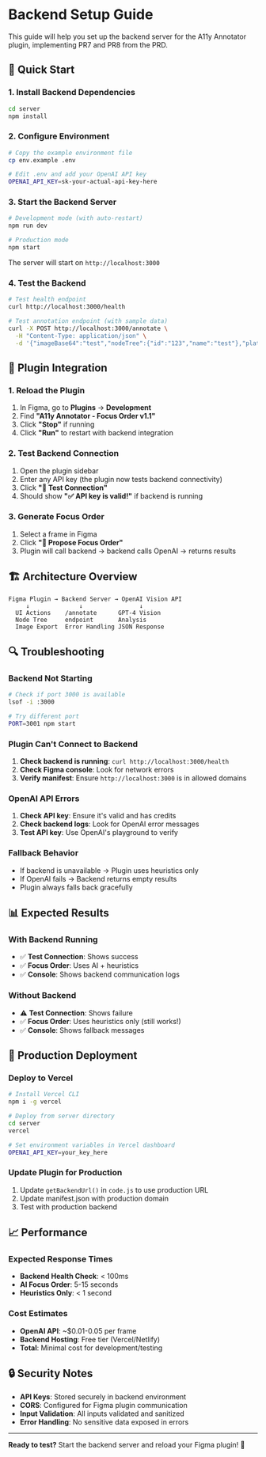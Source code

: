 # Backend Setup Guide

This guide will help you set up the backend server for the A11y Annotator plugin, implementing PR7 and PR8 from the PRD.

## 🚀 Quick Start

### 1. Install Backend Dependencies
```bash
cd server
npm install
```

### 2. Configure Environment
```bash
# Copy the example environment file
cp env.example .env

# Edit .env and add your OpenAI API key
OPENAI_API_KEY=sk-your-actual-api-key-here
```

### 3. Start the Backend Server
```bash
# Development mode (with auto-restart)
npm run dev

# Production mode
npm start
```

The server will start on `http://localhost:3000`

### 4. Test the Backend
```bash
# Test health endpoint
curl http://localhost:3000/health

# Test annotation endpoint (with sample data)
curl -X POST http://localhost:3000/annotate \
  -H "Content-Type: application/json" \
  -d '{"imageBase64":"test","nodeTree":{"id":"123","name":"test"},"platform":"web"}'
```

## 🔧 Plugin Integration

### 1. Reload the Plugin
1. In Figma, go to **Plugins** → **Development**
2. Find **"A11y Annotator - Focus Order v1.1"**
3. Click **"Stop"** if running
4. Click **"Run"** to restart with backend integration

### 2. Test Backend Connection
1. Open the plugin sidebar
2. Enter any API key (the plugin now tests backend connectivity)
3. Click **"🔗 Test Connection"**
4. Should show **"✅ API key is valid!"** if backend is running

### 3. Generate Focus Order
1. Select a frame in Figma
2. Click **"🧠 Propose Focus Order"**
3. Plugin will call backend → backend calls OpenAI → returns results

## 🏗️ Architecture Overview

```
Figma Plugin → Backend Server → OpenAI Vision API
     ↓              ↓                ↓
  UI Actions    /annotate      GPT-4 Vision
  Node Tree     endpoint       Analysis
  Image Export  Error Handling JSON Response
```

## 🔍 Troubleshooting

### Backend Not Starting
```bash
# Check if port 3000 is available
lsof -i :3000

# Try different port
PORT=3001 npm start
```

### Plugin Can't Connect to Backend
1. **Check backend is running**: `curl http://localhost:3000/health`
2. **Check Figma console**: Look for network errors
3. **Verify manifest**: Ensure `http://localhost:3000` is in allowed domains

### OpenAI API Errors
1. **Check API key**: Ensure it's valid and has credits
2. **Check backend logs**: Look for OpenAI error messages
3. **Test API key**: Use OpenAI's playground to verify

### Fallback Behavior
- If backend is unavailable → Plugin uses heuristics only
- If OpenAI fails → Backend returns empty results
- Plugin always falls back gracefully

## 📊 Expected Results

### With Backend Running
- ✅ **Test Connection**: Shows success
- ✅ **Focus Order**: Uses AI + heuristics
- ✅ **Console**: Shows backend communication logs

### Without Backend
- ⚠️ **Test Connection**: Shows failure
- ✅ **Focus Order**: Uses heuristics only (still works!)
- ✅ **Console**: Shows fallback messages

## 🚀 Production Deployment

### Deploy to Vercel
```bash
# Install Vercel CLI
npm i -g vercel

# Deploy from server directory
cd server
vercel

# Set environment variables in Vercel dashboard
OPENAI_API_KEY=your_key_here
```

### Update Plugin for Production
1. Update `getBackendUrl()` in `code.js` to use production URL
2. Update manifest.json with production domain
3. Test with production backend

## 📈 Performance

### Expected Response Times
- **Backend Health Check**: < 100ms
- **AI Focus Order**: 5-15 seconds
- **Heuristics Only**: < 1 second

### Cost Estimates
- **OpenAI API**: ~$0.01-0.05 per frame
- **Backend Hosting**: Free tier (Vercel/Netlify)
- **Total**: Minimal cost for development/testing

## 🔒 Security Notes

- **API Keys**: Stored securely in backend environment
- **CORS**: Configured for Figma plugin communication
- **Input Validation**: All inputs validated and sanitized
- **Error Handling**: No sensitive data exposed in errors

---

**Ready to test?** Start the backend server and reload your Figma plugin! 🎯


